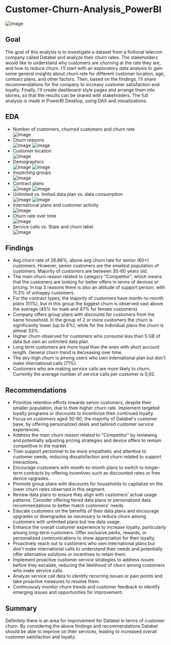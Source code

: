 # Customer-Churn-Analysis_PowerBI
![image](https://github.com/monika-czulak/Customer-Churn-Analysis_PowerBI/assets/109820128/b660f9f5-209d-4c76-940a-b397865d822e)

## Goal
The goal of this analysis is to investigate a dataset from a fictional telecom company called Databel and analyze their churn rates. The stakeholders would like to understand why customers are churning at the rate they are, and how to reduce churn. I'll start with an exploratory data analysis to gain some general insights about churn rate for different customer location, age, contract plans, and other factors. Then, based on the findings, I'll share recommendations for the company to increasy customer satisfaction and loyalty. Finally, I'll create dashboard-style pages and arrange them into stories, so that the results can be shared with stakeholders. The full analysis is made in PowerBI Desktop, using DAX and visualizations.
## EDA
- Number of customers, churned customers and churn rate <br>
![image](https://github.com/monika-czulak/Customer-Churn-Analysis_PowerBI/assets/109820128/f482b1d1-514f-41c8-b1d8-621a114cd306)
- Churn reasons </br>
![image](https://github.com/monika-czulak/Customer-Churn-Analysis_PowerBI/assets/109820128/6d51f0f4-00cf-4137-ba06-b3aea2d9b14c)
![image](https://github.com/monika-czulak/Customer-Churn-Analysis_PowerBI/assets/109820128/027bf9e2-1ee2-44e7-9adc-649a0bfe05d9)
- Customer location </br>
![image](https://github.com/monika-czulak/Customer-Churn-Analysis_PowerBI/assets/109820128/db3238c8-10fc-4f35-af13-1494883cb787)
- Demographics </br>
![image](https://github.com/monika-czulak/Customer-Churn-Analysis_PowerBI/assets/109820128/b6897f9e-d2d7-48aa-8b8a-73dccc57a63e)
![image](https://github.com/monika-czulak/Customer-Churn-Analysis_PowerBI/assets/109820128/3be6261f-29ca-47dc-9698-b3fffa2f2321)
- Inspecting groups </br>
![image](https://github.com/monika-czulak/Customer-Churn-Analysis_PowerBI/assets/109820128/ad186028-b8cd-4cfc-b7f3-b65684ddbfb6)
- Contract plans </br>
![image](https://github.com/monika-czulak/Customer-Churn-Analysis_PowerBI/assets/109820128/c3f7d767-f3d6-4546-bf06-76035d5713f5)
![image](https://github.com/monika-czulak/Customer-Churn-Analysis_PowerBI/assets/109820128/7c4174a0-c274-4a4e-9f75-2f34432237e6)
- Unlimited vs. limited data plan vs. data consumption </br>
![image](https://github.com/monika-czulak/Customer-Churn-Analysis_PowerBI/assets/109820128/bdf3561f-d095-4c6f-995e-1403d2530cee)
![image](https://github.com/monika-czulak/Customer-Churn-Analysis_PowerBI/assets/109820128/3725336b-dd91-49f9-84e5-4fa09ef056ed)
- International plans and customer activity </br>
![image](https://github.com/monika-czulak/Customer-Churn-Analysis_PowerBI/assets/109820128/16c8d6a4-1fe1-4cdf-b657-0a3a9ac02893)
- Churn rate over time </br>
![image](https://github.com/monika-czulak/Customer-Churn-Analysis_PowerBI/assets/109820128/efc8f727-e318-4e2a-88dc-411e2965e389)
- Service calls vs. State and churn label </br>
![image](https://github.com/monika-czulak/Customer-Churn-Analysis_PowerBI/assets/109820128/fac5f0e7-f31c-41c4-a976-63481c617e82)

## Findings
- Avg churn rate of 26.86%, above avg churn rate for senior (60+) customers. However, senior customers are the smallest population of customers. Majority of customers are between 30-60 years old.
- The main churn reason related to category "Competitor", which means that the customers are looking for better offers in terms of devices or pricing. In top 3 reasons there is also an attitude of support person, with 11.3% of unhappy customers.
- For the contract types, the majority of customers have month-to-month plans (51%), but in this group the biggest churn is observed vast above the average (45% for male and 47% for female customers). 
- Company offers group plans with discounts for customers from the same household. In the group of 2 or more customers the churn is significantly lower (up to 8%), while for the individual plans the churn is almost 33%.
- Higher churn observed for customers who consume less than 5 GB of data but own an unlimited data plan.
- Long term customers are more loyal than the ones with short account length. General churn trend is decreasing over time.
- The sky-high churn is among users who own international plan but don't make international calls (71%).
- Customers who are making service calls are more likely to churn. Currently the average number of service calls per customer is 0,92.

## Recommendations
- Prioritize retention efforts towards senior customers, despite their smaller population, due to their higher churn rate. Implement targeted loyalty programs or discounts to incentivize their continued loyalty.
- Focus on customers aged 30-60, the majority of Databel's customer base, by offering personalized deals and tailored customer service experiences.
- Address the main churn reason related to "Competitor" by reviewing and potentially adjusting pricing strategies and device offers to remain competitive in the market.
- Train support personnel to be more empathetic and attentive to customer needs, reducing dissatisfaction and churn related to support interactions.
- Encourage customers with month-to-month plans to switch to longer-term contracts by offering incentives such as discounted rates or free device upgrades.
- Promote group plans with discounts for households to capitalize on the lower churn rates observed in this segment.
- Review data plans to ensure they align with customers' actual usage patterns. Consider offering tiered data plans or personalized data recommendations to better match customers' needs.
- Educate customers on the benefits of their data plans and encourage upgrades or downgrades as necessary to reduce churn among customers with unlimited plans but low data usage.
- Enhance the overall customer experience to increase loyalty, particularly among long-term customers. Offer exclusive perks, rewards, or personalized communications to show appreciation for their loyalty.
- Proactively reach out to customers who own international plans but don't make international calls to understand their needs and potentially offer alternative solutions or incentives to retain them.
- Implement proactive customer service strategies to address issues before they escalate, reducing the likelihood of churn among customers who make service calls.
- Analyze service call data to identify recurring issues or pain points and take proactive measures to resolve them.
- Continuously monitor churn trends and customer feedback to identify emerging issues and opportunities for improvement.

## Summary
Definitely there is an area for improvement for Databel in terms of customer churn. By considering the above findings and recommendations Databel should be able to improve on their services, leading to increased overall customer satisfaction and loyalty.
